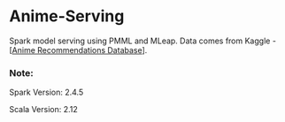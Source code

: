 # Anime-Serving

Spark model serving using PMML and MLeap. Data comes from Kaggle - [[Anime Recommendations Database](https://www.kaggle.com/CooperUnion/anime-recommendations-database)].

### Note:
Spark Version: 2.4.5

Scala Version: 2.12
